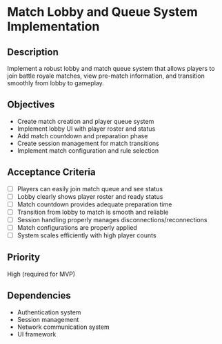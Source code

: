 # Match Lobby and Queue System Implementation

## Description

Implement a robust lobby and match queue system that allows players to join battle royale matches, view pre-match information, and transition smoothly from lobby to gameplay.

## Objectives

- Create match creation and player queue system
- Implement lobby UI with player roster and status
- Add match countdown and preparation phase
- Create session management for match transitions
- Implement match configuration and rule selection

## Acceptance Criteria

- [ ] Players can easily join match queue and see status
- [ ] Lobby clearly shows player roster and ready status
- [ ] Match countdown provides adequate preparation time
- [ ] Transition from lobby to match is smooth and reliable
- [ ] Session handling properly manages disconnections/reconnections
- [ ] Match configurations are properly applied
- [ ] System scales efficiently with high player counts

## Priority

High (required for MVP)

## Dependencies

- Authentication system
- Session management
- Network communication system
- UI framework
